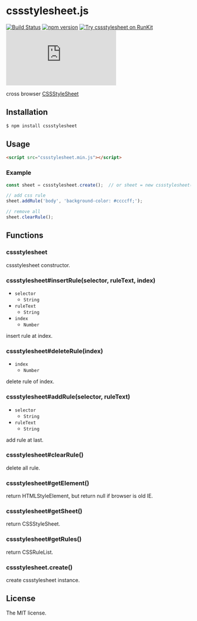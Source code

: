 # cssstylesheet.js

[![Build Status](https://travis-ci.org/sasaplus1/cssstylesheet.js.svg)](https://travis-ci.org/sasaplus1/cssstylesheet.js)
[![npm version](https://badge.fury.io/js/cssstylesheet.svg)](http://badge.fury.io/js/cssstylesheet)
[![Try cssstylesheet on RunKit](https://badge.runkitcdn.com/cssstylesheet.svg)](https://npm.runkit.com/cssstylesheet)
[![renovate](https://badges.renovateapi.com/github/sasaplus1/cssstylesheet.js)](https://renovatebot.com)

cross browser [CSSStyleSheet](https://developer.mozilla.org/en-US/docs/Web/API/CSSStyleSheet)

## Installation

```sh
$ npm install cssstylesheet
```

## Usage

```html
<script src="cssstylesheet.min.js"></script>
```

### Example

```js
const sheet = cssstylesheet.create();  // or sheet = new cssstylesheet();

// add css rule
sheet.addRule('body', 'background-color: #ccccff;');

// remove all
sheet.clearRule();
```

## Functions

### cssstylesheet

cssstylesheet constructor.

### cssstylesheet#insertRule(selector, ruleText, index)

- `selector`
  - `String`
- `ruleText`
  - `String`
- `index`
  - `Number`

insert rule at index.

### cssstylesheet#deleteRule(index)

- `index`
  - `Number`

delete rule of index.

### cssstylesheet#addRule(selector, ruleText)

- `selector`
  - `String`
- `ruleText`
  - `String`

add rule at last.

### cssstylesheet#clearRule()

delete all rule.

### cssstylesheet#getElement()

return HTMLStyleElement, but return null if browser is old IE.

### cssstylesheet#getSheet()

return CSSStyleSheet.

### cssstylesheet#getRules()

return CSSRuleList.

### cssstylesheet.create()

create cssstylesheet instance.

## License

The MIT license.
